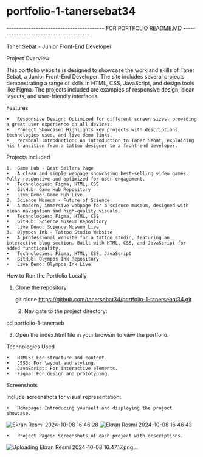 # portfolio-1-tanersebat34

---------------------------------------- FOR PORTFOLIO README.MD ---------------------------------------

Taner Sebat - Junior Front-End Developer

Project Overview

This portfolio website is designed to showcase the work and skills of Taner Sebat, a Junior Front-End Developer. The site includes several projects demonstrating a range of skills in HTML, CSS, JavaScript, and design tools like Figma. The projects included are examples of responsive design, clean layouts, and user-friendly interfaces.

Features

	•	Responsive Design: Optimized for different screen sizes, providing a great user experience on all devices.
	•	Project Showcase: Highlights key projects with descriptions, technologies used, and live demo links.
	•	Personal Introduction: An introduction to Taner Sebat, explaining his transition from a tattoo designer to a front-end developer.

Projects Included

	1.	Game Hub - Best Sellers Page
	•	A clean and simple webpage showcasing best-selling video games. Fully responsive and optimized for user engagement.
	•	Technologies: Figma, HTML, CSS
	•	GitHub: Game Hub Repository
	•	Live Demo: Game Hub Live
	2.	Science Museum - Future of Science
	•	A modern, immersive webpage for a science museum, designed with clean navigation and high-quality visuals.
	•	Technologies: Figma, HTML, CSS
	•	GitHub: Science Museum Repository
	•	Live Demo: Science Museum Live
	3.	Olympos Ink - Tattoo Studio Website
	•	A professional website for a tattoo studio, featuring an interactive blog section. Built with HTML, CSS, and JavaScript for added functionality.
	•	Technologies: Figma, HTML, CSS, JavaScript
	•	GitHub: Olympos Ink Repository
	•	Live Demo: Olympos Ink Live

How to Run the Portfolio Locally

1.	Clone the repository:
  
	git clone https://github.com/tanersebat34/portfolio-1-tanersebat34.git

	2.	Navigate to the project directory:
 
  cd portfolio-1-tanerseb

  3.	Open the index.html file in your browser to view the portfolio.

Technologies Used

	•	HTML5: For structure and content.
	•	CSS3: For layout and styling.
	•	JavaScript: For interactive elements.
	•	Figma: For design and prototyping.

Screenshots

Include screenshots for visual representation:

	•	Homepage: Introducing yourself and displaying the project showcase.
 ![Ekran Resmi 2024-10-08 16 46 28](https://github.com/user-attachments/assets/b01356fa-d505-46a5-8a67-791f878c426b)
 ![Ekran Resmi 2024-10-08 16 46 43](https://github.com/user-attachments/assets/c046f4d5-df61-4b1d-aabc-475b73daa28a)


	•	Project Pages: Screenshots of each project with descriptions.
 ![Uploading Ekran Resmi 2024-10-08 16.47.17.png…]()
